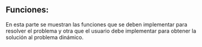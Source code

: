 
## Funciones:  

En esta parte se muestran las funciones que se deben implementar para resolver el problema y otra que el usuario debe implementar para obtener la solución al problema dinámico. 
